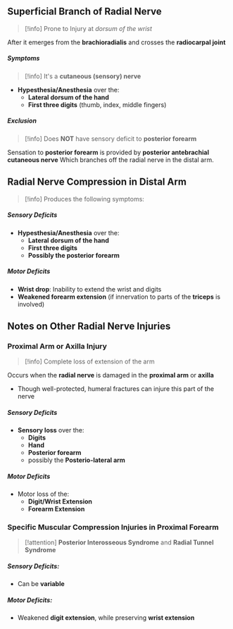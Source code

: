 ## Superficial Branch of Radial Nerve
>[!info] Prone to Injury at *dorsum of the wrist*

After it emerges from the **brachioradialis** and crosses the **radiocarpal joint**

##### Symptoms
>[!info] It's a **cutaneous (sensory) nerve**
- **Hypesthesia/Anesthesia** over the: 
	- **Lateral dorsum of the hand**
	- **First three digits** (thumb, index, middle fingers)

##### Exclusion
>[!info] Does **NOT** have sensory deficit to **posterior forearm**

Sensation to **posterior forearm** is provided by **posterior antebrachial cutaneous nerve**
	Which branches off the radial nerve in the distal arm.

## Radial Nerve Compression in Distal Arm
> [!info] Produces the following symptoms:

##### Sensory Deficits

- **Hypesthesia/Anesthesia** over the:
    - **Lateral dorsum of the hand**
    - **First three digits**
    - **Possibly the posterior forearm**

##### Motor Deficits
- **Wrist drop**: Inability to extend the wrist and digits
- **Weakened forearm extension** (if innervation to parts of the **triceps** is involved)

## Notes on Other Radial Nerve Injuries
### Proximal Arm or Axilla Injury
> [!info] Complete loss of extension of the arm

Occurs when the **radial nerve** is damaged in the **proximal arm** or **axilla**
- Though well-protected, humeral fractures can injure this part of the nerve

##### Sensory Deficits
- **Sensory loss** over the:
	- **Digits**
	- **Hand**
	- **Posterior forearm**
	- possibly the **Posterio-lateral arm**

##### Motor Deficits
- Motor loss of the:
	- **Digit/Wrist Extension**
	- **Forearm Extension**
### Specific Muscular Compression Injuries in Proximal Forearm
>[!attention] **Posterior Interosseous Syndrome** and **Radial Tunnel Syndrome**

##### Sensory Deficits:
- Can be **variable**

##### Motor Deficits:
- Weakened **digit extension**, while preserving **wrist extension**
